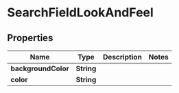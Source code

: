 # SearchFieldLookAndFeel

## Properties
Name | Type | Description | Notes
------------ | ------------- | ------------- | -------------
**backgroundColor** | **String** |  | 
**color** | **String** |  | 
